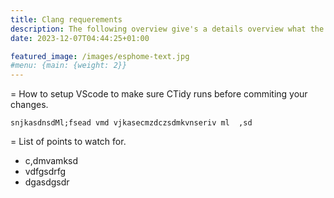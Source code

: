 ```yaml
---
title: Clang requerements
description: The following overview give's a details overview what the CTidy requerements are.
date: 2023-12-07T04:44:25+01:00

featured_image: /images/esphome-text.jpg
#menu: {main: {weight: 2}}
---
```


= How to setup VScode to make sure CTidy runs before commiting your changes.

    snjkasdnsdMl;fsead vmd vjkasecmzdczsdmkvnseriv ml  ,sd


= List of points to watch for.


-   c,dmvamksd
-   vdfgsdrfg
-   dgasdgsdr
